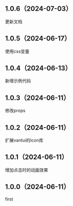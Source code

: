 ## 1.0.6（2024-07-03）
更新文档
## 1.0.5（2024-06-17）
使用css变量
## 1.0.4（2024-06-13）
新增示例代码
## 1.0.3（2024-06-11）
修改props
## 1.0.2（2024-06-11）
扩展vantui的icon库
## 1.0.1（2024-06-11）
增加点击时的动画效果
## 1.0.0（2024-06-11）
first
